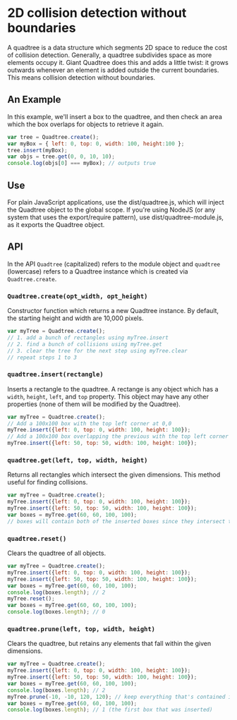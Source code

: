 # 2D collision detection without boundaries

A quadtree is a data structure which segments 2D space to reduce the cost of collision detection.
Generally, a quadtree subdivides space as more elements occupy it. Giant Quadtree does this and adds a little twist:
it grows outwards whenever an element is added outside the current boundaries. This means collision detection
without boundaries.

## An Example
In this example, we'll insert a box to the quadtree, and then check an area which the box overlaps for objects
to retrieve it again.

```javascript
var tree = Quadtree.create();
var myBox = { left: 0, top: 0, width: 100, height:100 };
tree.insert(myBox);
var objs = tree.get(0, 0, 10, 10);
console.log(objs[0] === myBox); // outputs true 
```
## Use
For plain JavaScript applications, use the dist/quadtree.js, which will inject the Quadtree object to the global
scope. If you're using NodeJS (or any system that uses the export/require pattern), use dist/quadtree-module.js, 
as it exports the Quadtree object.

## API
In the API `Quadtree` (capitalized) refers to the module object and `quadtree` (lowercase) refers to a 
Quadtree instance which is created via `Quadtree.create`.

### `Quadtree.create(opt_width, opt_height)`
Constructor function which returns a new Quadtree instance. By default, the starting height and width are 
10,000 pixels.

```javascript
var myTree = Quadtree.create();
// 1. add a bunch of rectangles using myTree.insert
// 2. find a bunch of collisions using myTree.get
// 3. clear the tree for the next step using myTree.clear
// repeat steps 1 to 3
```

### `quadtree.insert(rectangle)`
Inserts a rectangle to the quadtree. A rectange is any object which has a `width`, `height`, `left`, and `top` 
property. This object may have any other properties (none of them will be modified by the Quadtree).

```javascript
var myTree = Quadtree.create();
// Add a 100x100 box with the top left corner at 0,0
myTree.insert({left: 0, top: 0, width: 100, height: 100});
// Add a 100x100 box overlapping the previous with the top left corner at 50,50
myTree.insert({left: 50, top: 50, width: 100, height: 100});
```

### `quadtree.get(left, top, width, height)`
Returns all rectangles which intersect the given dimensions. This method useful for finding collisions.

```javascript
var myTree = Quadtree.create();
myTree.insert({left: 0, top: 0, width: 100, height: 100});
myTree.insert({left: 50, top: 50, width: 100, height: 100});
var boxes = myTree.get(60, 60, 100, 100);
// boxes will contain both of the inserted boxes since they intersect the boundaries of the get query
```

### `quadtree.reset()`
Clears the quadtree of all objects.

```javascript
var myTree = Quadtree.create();
myTree.insert({left: 0, top: 0, width: 100, height: 100});
myTree.insert({left: 50, top: 50, width: 100, height: 100});
var boxes = myTree.get(60, 60, 100, 100);
console.log(boxes.length); // 2
myTree.reset();
var boxes = myTree.get(60, 60, 100, 100);
console.log(boxes.length); // 0
```

### `quadtree.prune(left, top, width, height)`
Clears the quadtree, but retains any elements that fall within the given dimensions.

```javascript
var myTree = Quadtree.create();
myTree.insert({left: 0, top: 0, width: 100, height: 100});
myTree.insert({left: 50, top: 50, width: 100, height: 100});
var boxes = myTree.get(60, 60, 100, 100);
console.log(boxes.length); // 2
myTree.prune(-10, -10, 120, 120); // keep everything that's contained in these boundaries
var boxes = myTree.get(60, 60, 100, 100);
console.log(boxes.length); // 1 (the first box that was inserted)
```
